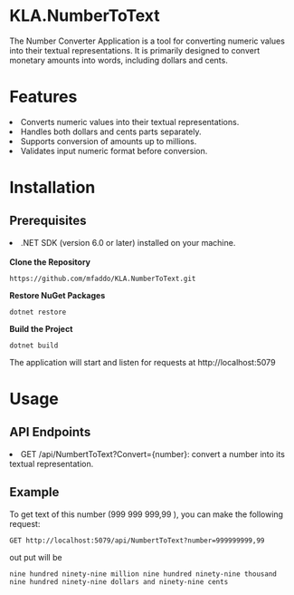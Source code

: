 # KLA.NumberToText
The Number Converter Application is a tool for converting numeric values into their textual representations. It is primarily designed to convert monetary amounts into words, including dollars and cents.

# Features
<li>Converts numeric values into their textual representations.</li>
<li>Handles both dollars and cents parts separately.</li>
<li>Supports conversion of amounts up to millions.</li>
<li>Validates input numeric format before conversion.</li>

# Installation
## Prerequisites
<li>.NET SDK (version 6.0 or later) installed on your machine.</li>
<br/>
<strong>Clone the Repository</strong>
<br/>

```
https://github.com/mfaddo/KLA.NumberToText.git
```
<strong>Restore NuGet Packages</strong>
```
dotnet restore
```

<strong>Build the Project</strong>
```
dotnet build
```

The application will start and listen for requests at http://localhost:5079


# Usage
## API Endpoints

<li>GET /api/NumbertToText?Convert={number}: convert a number into its textual representation.
</li>

## Example
To get text of this number (999 999 999,99 ), you can make the following request:

```
GET http://localhost:5079/api/NumbertToText?number=999999999,99

```
out put will be

```
nine hundred ninety-nine million nine hundred ninety-nine thousand nine hundred ninety-nine dollars and ninety-nine cents
```

